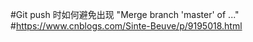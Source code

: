 #Git push 时如何避免出现 "Merge branch 'master' of ..."
#https://www.cnblogs.com/Sinte-Beuve/p/9195018.html